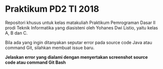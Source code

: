 # Praktikum PD2 TI 2018

Repositori khusus untuk kelas matakuliah Praktikum Pemrograman Dasar II prodi Teknik Informatika yang diasisteni oleh Yohanes Dwi Listio, yaitu kelas A, B dan C.

Bila ada yang ingin ditanyakan seputar error pada source code Java atau command Git, silahkan membuat issue baru.

**Jelaskan error yang dialami dengan menyertakan screenshot source code atau command Git Bash**
